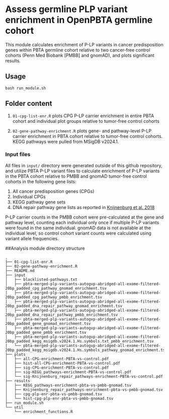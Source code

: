 # Assess germline PLP variant enrichment in OpenPBTA germline cohort

This module calculates enrichment of P-LP variants in cancer predisposition genes within PBTA germline cohort relative to two cancer-free control cohorts (Penn Med Biobank [PMBB] and gnomAD), and plots significant results. 

## Usage

`bash run_module.sh`

## Folder content 

1. `01-cpg-list-enr.R` plots CPG P-LP carrier enrichment in entire PBTA cohort and individual plot groups relative to tumor-free control cohorts

2. `02-gene-pathway-enrichment.R` plots gene- and pathway-level P-LP carrier enrichment in PBTA cohort relative to tumor-free control cohorts. KEGG pathways were pulled from MSigDB v2024.1.


### Input files

All files in `input/` directory were generated outside of this github repository, and utilize PBTA P-LP variant files to calculate enrichment of P-LP variants in the PBTA cohort relative to PMBB and gnomAD tumor-free control cohorts in the following gene lists:

1. All cancer predisposition genes (CPGs)
2. Individual CPGs
3. KEGG pathway gene sets
4. DNA repair pathway gene lists as reported in [Knijnenburg et al. 2018](https://www.cell.com/cell-reports/pdf/S2211-1247(18)30437-6.pdf)

P-LP carrier counts in the PMBB cohort were pre-calculated at the gene and pathway level, counting each individual only once if multiple P-LP variants were found in the same individual. gnomAD data is not available at the individual level, so control cohort variant counts were calculated using variant allele frequencies. 

##Analysis module directory structure

```
.
├── 01-cpg-list-enr.R
├── 02-gene-pathway-enrichment.R
├── README.md
├── input
│   ├── blacklisted-pathways.txt
│   ├── pbta-merged-plp-variants-autogvp-abridged-all-exome-filtered-20bp_padded_cpg_pathway_gnomad_enrichment.tsv
│   ├── pbta-merged-plp-variants-autogvp-abridged-all-exome-filtered-20bp_padded_cpg_pathway_pmbb_enrichment.tsv
│   ├── pbta-merged-plp-variants-autogvp-abridged-all-exome-filtered-20bp_padded_dna_repair_pathway_gnomad_enrichment.tsv
│   ├── pbta-merged-plp-variants-autogvp-abridged-all-exome-filtered-20bp_padded_dna_repair_pathway_pmbb_enrichment.tsv
│   ├── pbta-merged-plp-variants-autogvp-abridged-all-exome-filtered-20bp_padded_gene_gnomad_enrichment.tsv
│   ├── pbta-merged-plp-variants-autogvp-abridged-all-exome-filtered-20bp_padded_gene_pmbb_enrichment.tsv
│   ├── pbta-merged-plp-variants-autogvp-abridged-all-exome-filtered-20bp_padded_kegg_msigdb.v2024.1.Hs.symbols.txt_pmbb_enrichment.tsv
│   └── pbta-merged-plp-variants-autogvp-abridged-all-exome-filtered-20bp_padded_kegg_msigdb.v2024.1.Hs.symbols_pathway_gnomad_enrichment.tsv
├── plots
│   ├── all-CPG-enrichment-PBTA-vs-control.pdf
│   ├── hist-all-CPG-enrichment-PBTA-vs-control.pdf
│   ├── sig-CPG-enrichment-PBTA-vs-control.pdf
│   ├── sig-KEGG_pathways-enrichment-PBTA-vs-control.pdf
│   └── sig-Knijnenburg_repair_pathways-enrichment-PBTA-vs-control.pdf
├── results
│   ├── KEGG_pathways-enrichment-pbta-vs-pmbb-gnomad.tsv
│   ├── Knijnenburg_repair_pathways-enrichment-pbta-vs-pmbb-gnomad.tsv
│   ├── cpg-plp-enr-pbta-vs-pmbb-gnomad.tsv
│   └── hist-cpg-plp-enr-pbta-vs-pmbb-gnomad.tsv
├── run_module.sh
└── util
    └── enrichment_functions.R
```